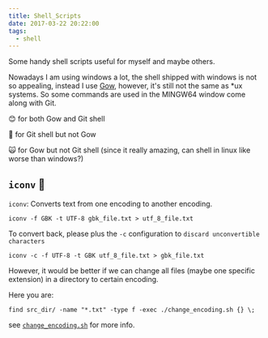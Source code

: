 ```yaml
---
title: Shell_Scripts
date: 2017-03-22 20:22:00
tags:
  - shell
---
```


Some handy shell scripts useful for myself and maybe others.

<!-- more -->

Nowadays I am using windows a lot, the shell shipped with windows is not so appealing, instead I use [Gow](https://github.com/bmatzelle/gow), however, it's still not the same as *ux systems. So some commands are used in the MINGW64 window come along with Git.

:blush: for both Gow and Git shell

:penguin: for Git shell but not Gow

:scream_cat: for Gow but not Git shell (since it really amazing, can shell in linux like worse than windows?)


## `iconv` :penguin:

`iconv`: Converts text from one encoding to another encoding.

`iconv -f GBK -t UTF-8 gbk_file.txt > utf_8_file.txt`

To convert back, please plus the `-c` configuration to `discard unconvertible characters`

`iconv -c -f UTF-8 -t GBK utf_8_file.txt > gbk_file.txt`

However, it would be better if we can change all files (maybe one specific extension) in a directory to certain encoding.

Here you are:

``` vi
find src_dir/ -name "*.txt" -type f -exec ./change_encoding.sh {} \;
```

see [`change_encoding.sh`](change_encoding.sh) for more info.